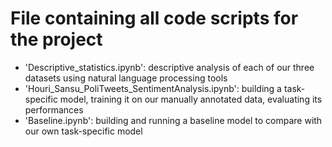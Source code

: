 # File containing all code scripts for the project

- 'Descriptive_statistics.ipynb': descriptive analysis of each of our three datasets using natural language processing tools
- 'Houri_Sansu_PoliTweets_SentimentAnalysis.ipynb': building a task-specific model, training it on our manually annotated data, evaluating its performances
- 'Baseline.ipynb': building and running a baseline model to compare with our own task-specific model
